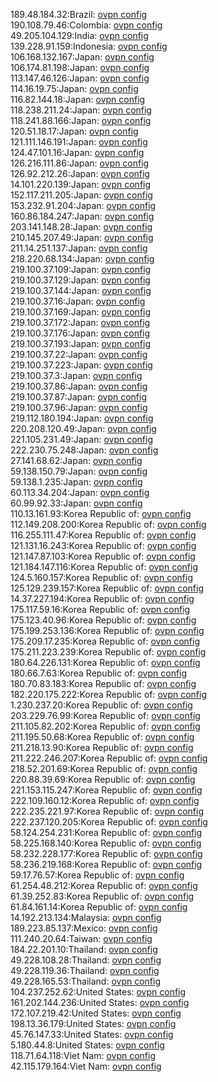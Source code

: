 189.48.184.32:Brazil: [ovpn config](vpn/189_48_184_32.ovpn)  
190.108.79.46:Colombia: [ovpn config](vpn/190_108_79_46.ovpn)  
49.205.104.129:India: [ovpn config](vpn/49_205_104_129.ovpn)  
139.228.91.159:Indonesia: [ovpn config](vpn/139_228_91_159.ovpn)  
106.168.132.167:Japan: [ovpn config](vpn/106_168_132_167.ovpn)  
106.174.81.198:Japan: [ovpn config](vpn/106_174_81_198.ovpn)  
113.147.46.126:Japan: [ovpn config](vpn/113_147_46_126.ovpn)  
114.16.19.75:Japan: [ovpn config](vpn/114_16_19_75.ovpn)  
116.82.144.18:Japan: [ovpn config](vpn/116_82_144_18.ovpn)  
118.238.211.24:Japan: [ovpn config](vpn/118_238_211_24.ovpn)  
118.241.88.166:Japan: [ovpn config](vpn/118_241_88_166.ovpn)  
120.51.18.17:Japan: [ovpn config](vpn/120_51_18_17.ovpn)  
121.111.146.191:Japan: [ovpn config](vpn/121_111_146_191.ovpn)  
124.47.101.16:Japan: [ovpn config](vpn/124_47_101_16.ovpn)  
126.216.111.86:Japan: [ovpn config](vpn/126_216_111_86.ovpn)  
126.92.212.26:Japan: [ovpn config](vpn/126_92_212_26.ovpn)  
14.101.220.139:Japan: [ovpn config](vpn/14_101_220_139.ovpn)  
152.117.211.205:Japan: [ovpn config](vpn/152_117_211_205.ovpn)  
153.232.91.204:Japan: [ovpn config](vpn/153_232_91_204.ovpn)  
160.86.184.247:Japan: [ovpn config](vpn/160_86_184_247.ovpn)  
203.141.148.28:Japan: [ovpn config](vpn/203_141_148_28.ovpn)  
210.145.207.49:Japan: [ovpn config](vpn/210_145_207_49.ovpn)  
211.14.251.137:Japan: [ovpn config](vpn/211_14_251_137.ovpn)  
218.220.68.134:Japan: [ovpn config](vpn/218_220_68_134.ovpn)  
219.100.37.109:Japan: [ovpn config](vpn/219_100_37_109.ovpn)  
219.100.37.129:Japan: [ovpn config](vpn/219_100_37_129.ovpn)  
219.100.37.144:Japan: [ovpn config](vpn/219_100_37_144.ovpn)  
219.100.37.16:Japan: [ovpn config](vpn/219_100_37_16.ovpn)  
219.100.37.169:Japan: [ovpn config](vpn/219_100_37_169.ovpn)  
219.100.37.172:Japan: [ovpn config](vpn/219_100_37_172.ovpn)  
219.100.37.176:Japan: [ovpn config](vpn/219_100_37_176.ovpn)  
219.100.37.193:Japan: [ovpn config](vpn/219_100_37_193.ovpn)  
219.100.37.22:Japan: [ovpn config](vpn/219_100_37_22.ovpn)  
219.100.37.223:Japan: [ovpn config](vpn/219_100_37_223.ovpn)  
219.100.37.3:Japan: [ovpn config](vpn/219_100_37_3.ovpn)  
219.100.37.86:Japan: [ovpn config](vpn/219_100_37_86.ovpn)  
219.100.37.87:Japan: [ovpn config](vpn/219_100_37_87.ovpn)  
219.100.37.96:Japan: [ovpn config](vpn/219_100_37_96.ovpn)  
219.112.180.194:Japan: [ovpn config](vpn/219_112_180_194.ovpn)  
220.208.120.49:Japan: [ovpn config](vpn/220_208_120_49.ovpn)  
221.105.231.49:Japan: [ovpn config](vpn/221_105_231_49.ovpn)  
222.230.75.248:Japan: [ovpn config](vpn/222_230_75_248.ovpn)  
27.141.68.62:Japan: [ovpn config](vpn/27_141_68_62.ovpn)  
59.138.150.79:Japan: [ovpn config](vpn/59_138_150_79.ovpn)  
59.138.1.235:Japan: [ovpn config](vpn/59_138_1_235.ovpn)  
60.113.34.204:Japan: [ovpn config](vpn/60_113_34_204.ovpn)  
60.99.92.33:Japan: [ovpn config](vpn/60_99_92_33.ovpn)  
110.13.161.93:Korea Republic of: [ovpn config](vpn/110_13_161_93.ovpn)  
112.149.208.200:Korea Republic of: [ovpn config](vpn/112_149_208_200.ovpn)  
116.255.111.47:Korea Republic of: [ovpn config](vpn/116_255_111_47.ovpn)  
121.131.16.243:Korea Republic of: [ovpn config](vpn/121_131_16_243.ovpn)  
121.147.87.103:Korea Republic of: [ovpn config](vpn/121_147_87_103.ovpn)  
121.184.147.116:Korea Republic of: [ovpn config](vpn/121_184_147_116.ovpn)  
124.5.160.157:Korea Republic of: [ovpn config](vpn/124_5_160_157.ovpn)  
125.129.239.157:Korea Republic of: [ovpn config](vpn/125_129_239_157.ovpn)  
14.37.227.194:Korea Republic of: [ovpn config](vpn/14_37_227_194.ovpn)  
175.117.59.16:Korea Republic of: [ovpn config](vpn/175_117_59_16.ovpn)  
175.123.40.96:Korea Republic of: [ovpn config](vpn/175_123_40_96.ovpn)  
175.199.253.136:Korea Republic of: [ovpn config](vpn/175_199_253_136.ovpn)  
175.209.17.235:Korea Republic of: [ovpn config](vpn/175_209_17_235.ovpn)  
175.211.223.239:Korea Republic of: [ovpn config](vpn/175_211_223_239.ovpn)  
180.64.226.131:Korea Republic of: [ovpn config](vpn/180_64_226_131.ovpn)  
180.66.7.63:Korea Republic of: [ovpn config](vpn/180_66_7_63.ovpn)  
180.70.83.183:Korea Republic of: [ovpn config](vpn/180_70_83_183.ovpn)  
182.220.175.222:Korea Republic of: [ovpn config](vpn/182_220_175_222.ovpn)  
1.230.237.20:Korea Republic of: [ovpn config](vpn/1_230_237_20.ovpn)  
203.229.76.99:Korea Republic of: [ovpn config](vpn/203_229_76_99.ovpn)  
211.105.82.202:Korea Republic of: [ovpn config](vpn/211_105_82_202.ovpn)  
211.195.50.68:Korea Republic of: [ovpn config](vpn/211_195_50_68.ovpn)  
211.218.13.90:Korea Republic of: [ovpn config](vpn/211_218_13_90.ovpn)  
211.222.246.207:Korea Republic of: [ovpn config](vpn/211_222_246_207.ovpn)  
218.52.201.69:Korea Republic of: [ovpn config](vpn/218_52_201_69.ovpn)  
220.88.39.69:Korea Republic of: [ovpn config](vpn/220_88_39_69.ovpn)  
221.153.115.247:Korea Republic of: [ovpn config](vpn/221_153_115_247.ovpn)  
222.109.160.12:Korea Republic of: [ovpn config](vpn/222_109_160_12.ovpn)  
222.235.221.97:Korea Republic of: [ovpn config](vpn/222_235_221_97.ovpn)  
222.237.120.205:Korea Republic of: [ovpn config](vpn/222_237_120_205.ovpn)  
58.124.254.231:Korea Republic of: [ovpn config](vpn/58_124_254_231.ovpn)  
58.225.168.140:Korea Republic of: [ovpn config](vpn/58_225_168_140.ovpn)  
58.232.228.177:Korea Republic of: [ovpn config](vpn/58_232_228_177.ovpn)  
58.236.219.168:Korea Republic of: [ovpn config](vpn/58_236_219_168.ovpn)  
59.17.76.57:Korea Republic of: [ovpn config](vpn/59_17_76_57.ovpn)  
61.254.48.212:Korea Republic of: [ovpn config](vpn/61_254_48_212.ovpn)  
61.39.252.83:Korea Republic of: [ovpn config](vpn/61_39_252_83.ovpn)  
61.84.161.14:Korea Republic of: [ovpn config](vpn/61_84_161_14.ovpn)  
14.192.213.134:Malaysia: [ovpn config](vpn/14_192_213_134.ovpn)  
189.223.85.137:Mexico: [ovpn config](vpn/189_223_85_137.ovpn)  
111.240.20.64:Taiwan: [ovpn config](vpn/111_240_20_64.ovpn)  
184.22.201.10:Thailand: [ovpn config](vpn/184_22_201_10.ovpn)  
49.228.108.28:Thailand: [ovpn config](vpn/49_228_108_28.ovpn)  
49.228.119.36:Thailand: [ovpn config](vpn/49_228_119_36.ovpn)  
49.228.165.53:Thailand: [ovpn config](vpn/49_228_165_53.ovpn)  
104.237.252.62:United States: [ovpn config](vpn/104_237_252_62.ovpn)  
161.202.144.236:United States: [ovpn config](vpn/161_202_144_236.ovpn)  
172.107.219.42:United States: [ovpn config](vpn/172_107_219_42.ovpn)  
198.13.36.179:United States: [ovpn config](vpn/198_13_36_179.ovpn)  
45.76.147.33:United States: [ovpn config](vpn/45_76_147_33.ovpn)  
5.180.44.8:United States: [ovpn config](vpn/5_180_44_8.ovpn)  
118.71.64.118:Viet Nam: [ovpn config](vpn/118_71_64_118.ovpn)  
42.115.179.164:Viet Nam: [ovpn config](vpn/42_115_179_164.ovpn)  

